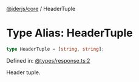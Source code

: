 [@jderjs/core](../README.md) / HeaderTuple

# Type Alias: HeaderTuple

```ts
type HeaderTuple = [string, string];
```

Defined in: [@types/response.ts:2](https://github.com/jderstd/core.js/blob/88b7c6e9a21520763360f335ecab84107f81b456/package/src/@types/response.ts#L2)

Header tuple.
